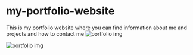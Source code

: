 # my-portfolio-website
This is my portfolio website where you can find information about me and projects and how to contact me
![portfolio img](https://user-images.githubusercontent.com/77637862/108606979-73ba7e80-7372-11eb-967e-e8c77c19ce91.png)

![portfolio img](https://user-images.githubusercontent.com/77637862/108606996-89c83f00-7372-11eb-9e36-7cb12b05095a.png)
